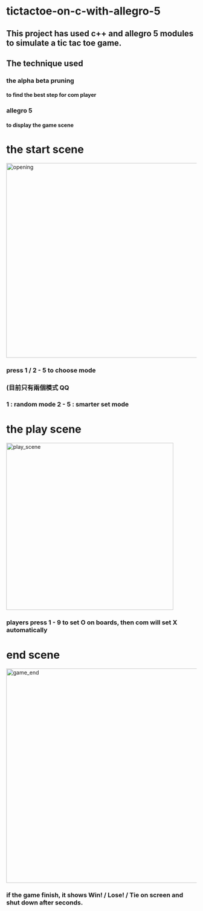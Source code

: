 # tictactoe-on-c-with-allegro-5

## This project has used c++ and allegro 5 modules to simulate a tic tac toe game.

## The technique used

### the alpha beta pruning 
#### to find the best step for com player

### allegro 5 
#### to display the game scene

# the start scene

<img width="515" alt="opening" src="https://user-images.githubusercontent.com/65432444/134102531-7507c1d5-aec3-48dc-9c1f-c0cd452fd181.PNG">

### press 1 / 2 - 5 to choose mode
### (目前只有兩個模式 QQ
### 1 : random mode 2 - 5 : smarter set mode

# the play scene

<img width="442" alt="play_scene" src="https://user-images.githubusercontent.com/65432444/134102702-9589d140-e288-4fce-9e20-7b1032ed3199.PNG">

### players press 1 - 9 to set O on boards, then com will set X automatically

# end scene

<img width="567" alt="game_end" src="https://user-images.githubusercontent.com/65432444/134102787-afad4173-62b5-448e-85aa-fdaa00ce39d2.PNG">

### if the game finish, it shows Win! / Lose! / Tie on screen and shut down after seconds. 
